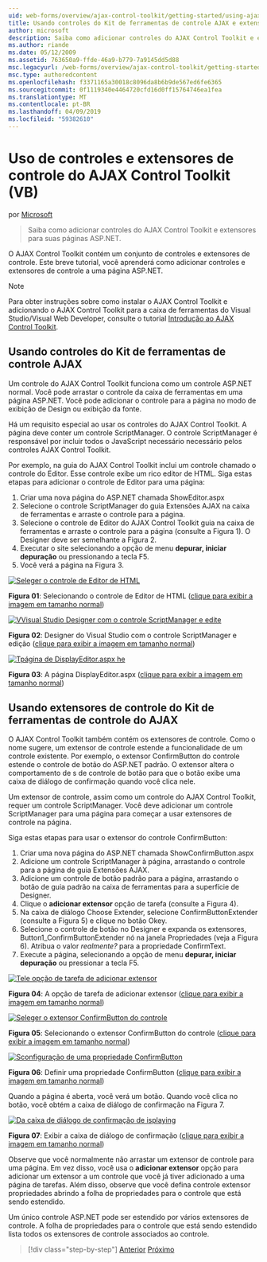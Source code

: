 ```yaml
---
uid: web-forms/overview/ajax-control-toolkit/getting-started/using-ajax-control-toolkit-controls-and-control-extenders-vb
title: Usando controles do Kit de ferramentas de controle AJAX e extensores de controle (VB) | Microsoft Docs
author: microsoft
description: Saiba como adicionar controles do AJAX Control Toolkit e extensores para suas páginas ASP.NET.
ms.author: riande
ms.date: 05/12/2009
ms.assetid: 763650a9-ffde-46a9-b779-7a9145dd5d88
msc.legacyurl: /web-forms/overview/ajax-control-toolkit/getting-started/using-ajax-control-toolkit-controls-and-control-extenders-vb
msc.type: authoredcontent
ms.openlocfilehash: f3371165a30018c8096da8b6b9de567ed6fe6365
ms.sourcegitcommit: 0f1119340e4464720cfd16d0ff15764746ea1fea
ms.translationtype: MT
ms.contentlocale: pt-BR
ms.lasthandoff: 04/09/2019
ms.locfileid: "59382610"
---
```

# <a name="using-ajax-control-toolkit-controls-and-control-extenders-vb"></a>Uso de controles e extensores de controle do AJAX Control Toolkit (VB)

por [Microsoft](https://github.com/microsoft)

> Saiba como adicionar controles do AJAX Control Toolkit e extensores para suas páginas ASP.NET.


O AJAX Control Toolkit contém um conjunto de controles e extensores de controle. Este breve tutorial, você aprenderá como adicionar controles e extensores de controle a uma página ASP.NET.

> [!NOTE] 
> 
> Para obter instruções sobre como instalar o AJAX Control Toolkit e adicionando o AJAX Control Toolkit para a caixa de ferramentas do Visual Studio/Visual Web Developer, consulte o tutorial [Introdução ao AJAX Control Toolkit](get-started-with-the-ajax-control-toolkit-vb.md).


## <a name="using-ajax-control-toolkit-controls"></a>Usando controles do Kit de ferramentas de controle AJAX

Um controle do AJAX Control Toolkit funciona como um controle ASP.NET normal. Você pode arrastar o controle da caixa de ferramentas em uma página ASP.NET. Você pode adicionar o controle para a página no modo de exibição de Design ou exibição da fonte.

Há um requisito especial ao usar os controles do AJAX Control Toolkit. A página deve conter um controle ScriptManager. O controle ScriptManager é responsável por incluir todos o JavaScript necessário necessário pelos controles AJAX Control Toolkit.

Por exemplo, na guia do AJAX Control Toolkit inclui um controle chamado o controle do Editor. Esse controle exibe um rico editor de HTML. Siga estas etapas para adicionar o controle de Editor para uma página:

1. Criar uma nova página do ASP.NET chamada ShowEditor.aspx
2. Selecione o controle ScriptManager do guia Extensões AJAX na caixa de ferramentas e arraste o controle para a página.
3. Selecione o controle de Editor do AJAX Control Toolkit guia na caixa de ferramentas e arraste o controle para a página (consulte a Figura 1). O Designer deve ser semelhante a Figura 2.
4. Executar o site selecionando a opção de menu **depurar, iniciar depuração** ou pressionando a tecla F5.
5. Você verá a página na Figura 3.


[![Seleger o controle de Editor de HTML](using-ajax-control-toolkit-controls-and-control-extenders-vb/_static/image1.jpg)](using-ajax-control-toolkit-controls-and-control-extenders-vb/_static/image1.png)

**Figura 01**: Selecionando o controle de Editor de HTML ([clique para exibir a imagem em tamanho normal](using-ajax-control-toolkit-controls-and-control-extenders-vb/_static/image2.png))


[![VVisual Studio Designer com o controle ScriptManager e edite](using-ajax-control-toolkit-controls-and-control-extenders-vb/_static/image2.jpg)](using-ajax-control-toolkit-controls-and-control-extenders-vb/_static/image3.png)

**Figura 02**: Designer do Visual Studio com o controle ScriptManager e edição ([clique para exibir a imagem em tamanho normal](using-ajax-control-toolkit-controls-and-control-extenders-vb/_static/image4.png))


[![Tpágina de DisplayEditor.aspx he](using-ajax-control-toolkit-controls-and-control-extenders-vb/_static/image3.jpg)](using-ajax-control-toolkit-controls-and-control-extenders-vb/_static/image5.png)

**Figura 03**: A página DisplayEditor.aspx ([clique para exibir a imagem em tamanho normal](using-ajax-control-toolkit-controls-and-control-extenders-vb/_static/image6.png))


## <a name="using-ajax-control-toolkit-control-extenders"></a>Usando extensores de controle do Kit de ferramentas de controle do AJAX

O AJAX Control Toolkit também contém os extensores de controle. Como o nome sugere, um extensor de controle estende a funcionalidade de um controle existente. Por exemplo, o extensor ConfirmButton do controle estende o controle de botão do ASP.NET padrão. O extensor altera o comportamento de s de controle de botão para que o botão exibe uma caixa de diálogo de confirmação quando você clica nele.

Um extensor de controle, assim como um controle do AJAX Control Toolkit, requer um controle ScriptManager. Você deve adicionar um controle ScriptManager para uma página para começar a usar extensores de controle na página.

Siga estas etapas para usar o extensor do controle ConfirmButton:

1. Criar uma nova página do ASP.NET chamada ShowConfirmButton.aspx
2. Adicione um controle ScriptManager à página, arrastando o controle para a página de guia Extensões AJAX.
3. Adicione um controle de botão padrão para a página, arrastando o botão de guia padrão na caixa de ferramentas para a superfície de Designer.
4. Clique o **adicionar extensor** opção de tarefa (consulte a Figura 4).
5. Na caixa de diálogo Choose Extender, selecione ConfirmButtonExtender (consulte a Figura 5) e clique no botão Okey.
6. Selecione o controle de botão no Designer e expanda os extensores, Button1\_ConfirmButtonExtender nó na janela Propriedades (veja a Figura 6). Atribua o valor *realmente?* para a propriedade ConfirmText.
7. Execute a página, selecionando a opção de menu **depurar, iniciar depuração** ou pressionar a tecla F5.


[![Tele opção de tarefa de adicionar extensor](using-ajax-control-toolkit-controls-and-control-extenders-vb/_static/image4.jpg)](using-ajax-control-toolkit-controls-and-control-extenders-vb/_static/image7.png)

**Figura 04**: A opção de tarefa de adicionar extensor ([clique para exibir a imagem em tamanho normal](using-ajax-control-toolkit-controls-and-control-extenders-vb/_static/image8.png))


[![Seleger o extensor ConfirmButton do controle](using-ajax-control-toolkit-controls-and-control-extenders-vb/_static/image5.jpg)](using-ajax-control-toolkit-controls-and-control-extenders-vb/_static/image9.png)

**Figura 05**: Selecionando o extensor ConfirmButton do controle ([clique para exibir a imagem em tamanho normal](using-ajax-control-toolkit-controls-and-control-extenders-vb/_static/image10.png))


[![Sconfiguração de uma propriedade ConfirmButton](using-ajax-control-toolkit-controls-and-control-extenders-vb/_static/image6.jpg)](using-ajax-control-toolkit-controls-and-control-extenders-vb/_static/image11.png)

**Figura 06**: Definir uma propriedade ConfirmButton ([clique para exibir a imagem em tamanho normal](using-ajax-control-toolkit-controls-and-control-extenders-vb/_static/image12.png))


Quando a página é aberta, você verá um botão. Quando você clica no botão, você obtém a caixa de diálogo de confirmação na Figura 7.


[![Da caixa de diálogo de confirmação de isplaying](using-ajax-control-toolkit-controls-and-control-extenders-vb/_static/image7.jpg)](using-ajax-control-toolkit-controls-and-control-extenders-vb/_static/image13.png)

**Figura 07**: Exibir a caixa de diálogo de confirmação ([clique para exibir a imagem em tamanho normal](using-ajax-control-toolkit-controls-and-control-extenders-vb/_static/image14.png))


Observe que você normalmente não arrastar um extensor de controle para uma página. Em vez disso, você usa o **adicionar extensor** opção para adicionar um extensor a um controle que você já tiver adicionado a uma página de tarefas. Além disso, observe que você defina controle extensor propriedades abrindo a folha de propriedades para o controle que está sendo estendido.

Um único controle ASP.NET pode ser estendido por vários extensores de controle. A folha de propriedades para o controle que está sendo estendido lista todos os extensores de controle associados ao controle.

> [!div class="step-by-step"]
> [Anterior](get-started-with-the-ajax-control-toolkit-vb.md)
> [Próximo](creating-a-custom-ajax-control-toolkit-control-extender-vb.md)

